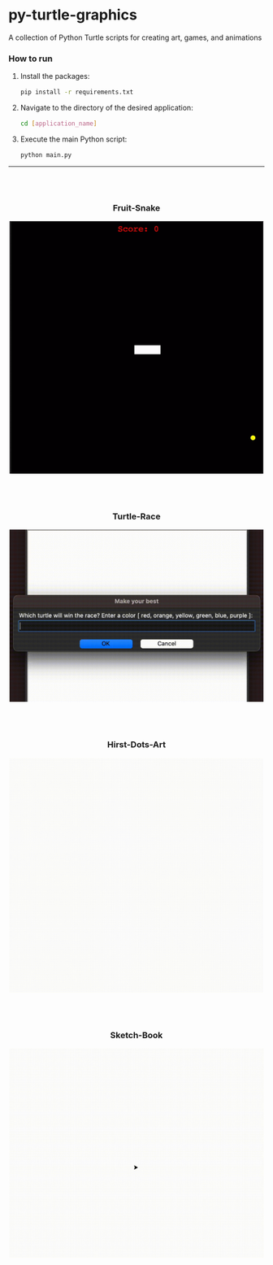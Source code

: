 # py-turtle-graphics

A collection of Python Turtle scripts for creating art, games, and animations

### How to run

1. Install the packages:
   ```bash
   pip install -r requirements.txt
   ```
2. Navigate to the directory of the desired application:
   ```bash
   cd [application_name]
   ```
3. Execute the main Python script:
   ```bash
   python main.py
   ```

---

<br><br>

<h3 align="center">Fruit-Snake</h3>
<p align="center">
  <img src="resources/fruit-snake.gif" alt="Turtle-Race" width="500">
</p>

<br><br>

<h3 align="center">Turtle-Race</h3>
<p align="center">
  <img src="resources/turtle-race.gif" alt="Turtle-Race" width="500">
</p>

<br><br>

<h3 align="center">Hirst-Dots-Art</h3>
<p align="center">
  <img src="resources/hirst-dots-art.gif" alt="Hirst-Dots-Art" width="500">
</p>

<br><br>

<h3 align="center">Sketch-Book</h3>
<p align="center">
  <img src="resources/sketch-book.gif" alt="Sketch-Book" width="500">
</p>

